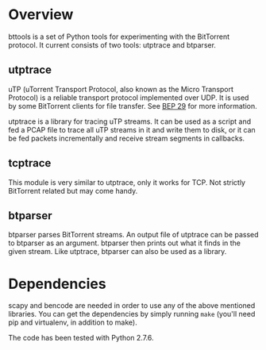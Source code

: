 # Overview

bttools is a set of Python tools for experimenting with the BitTorrent
protocol. It current consists of two tools: utptrace and btparser.

## utptrace

uTP (uTorrent Transport Protocol, also known as the Micro Transport
Protocol) is a reliable transport protocol implemented over UDP. It is
used by some BitTorrent clients for file transfer. See [BEP 29][1] for
more information.

utptrace is a library for tracing uTP streams. It can be used as a
script and fed a PCAP file to trace all uTP streams in it and write
them to disk, or it can be fed packets incrementally and receive
stream segments in callbacks.

## tcptrace

This module is very similar to utptrace, only it works for TCP. Not
strictly BitTorrent related but may come handy.

## btparser

btparser parses BitTorrent streams. An output file of utptrace can be
passed to btparser as an argument. btparser then prints out what it
finds in the given stream. Like utptrace, btparser can also be used as
a library.

# Dependencies

scapy and bencode are needed in order to use any of the above
mentioned libraries. You can get the dependencies by simply running
`make` (you'll need pip and virtualenv, in addition to make).

The code has been tested with Python 2.7.6.

[1]: http://www.bittorrent.org/beps/bep_0029.html
